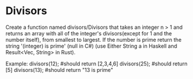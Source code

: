 # Divisors
Create a function named divisors/Divisors that takes an integer n > 1 and returns an array with all of the integer's divisors(except for 1 and the number itself), from smallest to largest. If the number is prime return the string '(integer) is prime' (null in C#) (use Either String a in Haskell and Result<Vec, String> in Rust).

Example: divisors(12); #should return [2,3,4,6] divisors(25); #should return [5] divisors(13); #should return "13 is prime"
